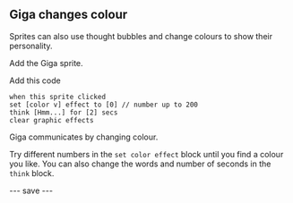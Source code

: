 ## Giga changes colour


Sprites can also use thought bubbles and change colours to show their personality.

Add the Giga sprite.

Add this code

```blocks3
when this sprite clicked
set [color v] effect to [0] // number up to 200
think [Hmm...] for [2] secs 
clear graphic effects
```

Giga communicates by changing colour. 

Try different numbers in the `set color effect` block until you find a colour you like. You can also change the words and number of seconds in the `think` block.


--- save ---
